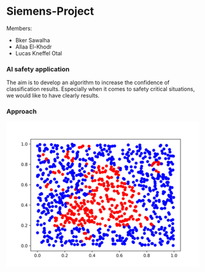 # Siemens-Project

Members: 
* Bker Sawalha 
* Allaa El-Khodr
* Lucas Kneffel Otal


### AI safety application

The aim is to develop an algorithm to increase the confidence of classification results. Especially when it comes to safety critical situations, we would like to have clearly results.


### Approach

![Data a](https://github.com/lucasKO2810/Siemens-Project/blob/main/Dataset/data_a.png?raw=true)


